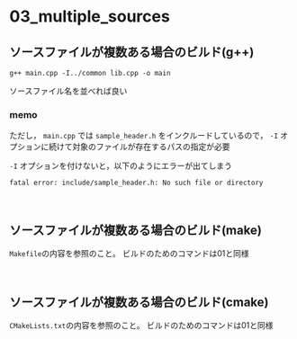 # 03_multiple_sources

## ソースファイルが複数ある場合のビルド(g++)
```
g++ main.cpp -I../common lib.cpp -o main
```
ソースファイル名を並べれば良い

### memo

ただし， `main.cpp` では `sample_header.h` をインクルードしているので， `-I` オプションに続けて対象のファイルが存在するパスの指定が必要

`-I` オプションを付けないと，以下のようにエラーが出てしまう
```
fatal error: include/sample_header.h: No such file or directory
```

<br>

## ソースファイルが複数ある場合のビルド(make)
`Makefile`の内容を参照のこと。
ビルドのためのコマンドは01と同様

<br>

## ソースファイルが複数ある場合のビルド(cmake)
`CMakeLists.txt`の内容を参照のこと。
ビルドのためのコマンドは01と同様
